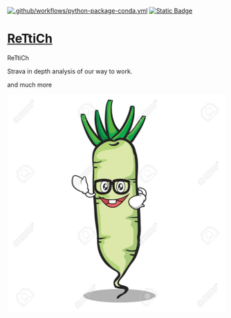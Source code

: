 [![.github/workflows/python-package-conda.yml](https://github.com/ReTtiChDieOrganisation/ReTtiChDasRepo/actions/workflows/python-package-conda.yml/badge.svg)](https://github.com/ReTtiChDieOrganisation/ReTtiChDasRepo/actions/workflows/python-package-conda.yml)
[![Static Badge](https://img.shields.io/badge/Projects-ReTtiChDasKanbanBoard-blue)](https://github.com/orgs/ReTtiChDieOrganisation/projects/1)

# [ReTtiCh](https://rettichdieorganisation.github.io/ReTtiChDasRepo/)
ReTtiCh

Strava in depth analysis of our way to work.

and much more

![Icon von einem winkenden Rettich mit Wasserzeichen](pics/ReTtiChDasBild.png?raw=true "Title")
